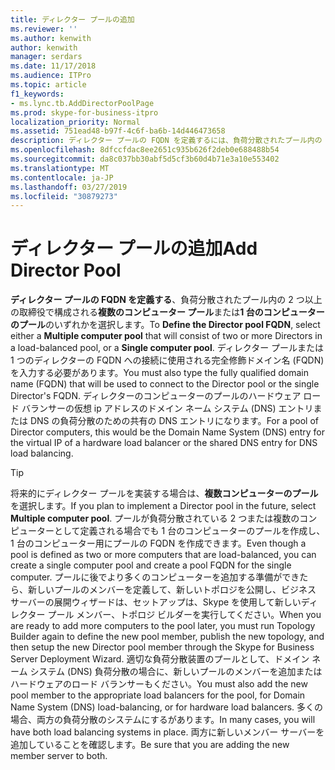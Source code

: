 ```yaml
---
title: ディレクター プールの追加
ms.reviewer: ''
ms.author: kenwith
author: kenwith
manager: serdars
ms.date: 11/17/2018
ms.audience: ITPro
ms.topic: article
f1_keywords:
- ms.lync.tb.AddDirectorPoolPage
ms.prod: skype-for-business-itpro
localization_priority: Normal
ms.assetid: 751ead48-b97f-4c6f-ba6b-14d446473658
description: ディレクター プールの FQDN を定義するには、負荷分散されたプール内の 2 つ以上の取締役で構成される複数のコンピューター プール] または [単一コンピューターのプールを選択します。 ディレクター プールまたは 1 つのディレクターの FQDN への接続に使用される完全修飾ドメイン名 (FQDN) を入力する必要があります。 ディレクターのコンピューターのプールのハードウェア ロード バランサーの仮想 ip アドレスのドメイン ネーム システム (DNS) エントリまたは DNS の負荷分散のための共有の DNS エントリになります。
ms.openlocfilehash: 8dfccfdac8ee2651c935b626f2deb0e688488b54
ms.sourcegitcommit: da8c037bb30abf5d5cf3b60d4b71e3a10e553402
ms.translationtype: MT
ms.contentlocale: ja-JP
ms.lasthandoff: 03/27/2019
ms.locfileid: "30879273"
---
```

# <a name="add-director-pool"></a><span data-ttu-id="28184-105">ディレクター プールの追加</span><span class="sxs-lookup"><span data-stu-id="28184-105">Add Director Pool</span></span>
 
<span data-ttu-id="28184-106">**ディレクター プールの FQDN を定義する**、負荷分散されたプール内の 2 つ以上の取締役で構成される**複数のコンピューター プール**または**1 台のコンピューターのプール**のいずれかを選択します。</span><span class="sxs-lookup"><span data-stu-id="28184-106">To **Define the Director pool FQDN**, select either a **Multiple computer pool** that will consist of two or more Directors in a load-balanced pool, or a **Single computer pool**.</span></span> <span data-ttu-id="28184-107">ディレクター プールまたは 1 つのディレクターの FQDN への接続に使用される完全修飾ドメイン名 (FQDN) を入力する必要があります。</span><span class="sxs-lookup"><span data-stu-id="28184-107">You must also type the fully qualified domain name (FQDN) that will be used to connect to the Director pool or the single Director's FQDN.</span></span> <span data-ttu-id="28184-108">ディレクターのコンピューターのプールのハードウェア ロード バランサーの仮想 ip アドレスのドメイン ネーム システム (DNS) エントリまたは DNS の負荷分散のための共有の DNS エントリになります。</span><span class="sxs-lookup"><span data-stu-id="28184-108">For a pool of Director computers, this would be the Domain Name System (DNS) entry for the virtual IP of a hardware load balancer or the shared DNS entry for DNS load balancing.</span></span>
  
> [!TIP]
> <span data-ttu-id="28184-109">将来的にディレクター プールを実装する場合は、**複数コンピューターのプール**を選択します。</span><span class="sxs-lookup"><span data-stu-id="28184-109">If you plan to implement a Director pool in the future, select **Multiple computer pool**.</span></span> <span data-ttu-id="28184-110">プールが負荷分散されている 2 つまたは複数のコンピューターとして定義される場合でも 1 台のコンピューターのプールを作成し、1 台のコンピューター用にプールの FQDN を作成できます。</span><span class="sxs-lookup"><span data-stu-id="28184-110">Even though a pool is defined as two or more computers that are load-balanced, you can create a single computer pool and create a pool FQDN for the single computer.</span></span> <span data-ttu-id="28184-111">プールに後でより多くのコンピューターを追加する準備ができたら、新しいプールのメンバーを定義して、新しいトポロジを公開し、ビジネス サーバーの展開ウィザードは、セットアップは、Skype を使用して新しいディレクター プール メンバー、トポロジ ビルダーを実行してください。</span><span class="sxs-lookup"><span data-stu-id="28184-111">When you are ready to add more computers to the pool later, you must run Topology Builder again to define the new pool member, publish the new topology, and then setup the new Director pool member through the Skype for Business Server Deployment Wizard.</span></span> <span data-ttu-id="28184-112">適切な負荷分散装置のプールとして、ドメイン ネーム システム (DNS) 負荷分散の場合に、新しいプールのメンバーを追加またはハードウェアのロード バランサーもください。</span><span class="sxs-lookup"><span data-stu-id="28184-112">You must also add the new pool member to the appropriate load balancers for the pool, for Domain Name System (DNS) load-balancing, or for hardware load balancers.</span></span> <span data-ttu-id="28184-113">多くの場合、両方の負荷分散のシステムにするがあります。</span><span class="sxs-lookup"><span data-stu-id="28184-113">In many cases, you will have both load balancing systems in place.</span></span> <span data-ttu-id="28184-114">両方に新しいメンバー サーバーを追加していることを確認します。</span><span class="sxs-lookup"><span data-stu-id="28184-114">Be sure that you are adding the new member server to both.</span></span> 
  

